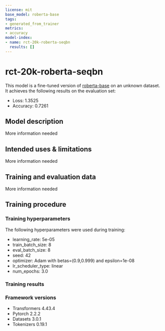 ```yaml
---
license: mit
base_model: roberta-base
tags:
- generated_from_trainer
metrics:
- accuracy
model-index:
- name: rct-20k-roberta-seqbn
  results: []
---
```


<!-- This model card has been generated automatically according to the information the Trainer had access to. You
should probably proofread and complete it, then remove this comment. -->

# rct-20k-roberta-seqbn

This model is a fine-tuned version of [roberta-base](https://huggingface.co/roberta-base) on an unknown dataset.
It achieves the following results on the evaluation set:
- Loss: 1.3525
- Accuracy: 0.7261

## Model description

More information needed

## Intended uses & limitations

More information needed

## Training and evaluation data

More information needed

## Training procedure

### Training hyperparameters

The following hyperparameters were used during training:
- learning_rate: 5e-05
- train_batch_size: 8
- eval_batch_size: 8
- seed: 42
- optimizer: Adam with betas=(0.9,0.999) and epsilon=1e-08
- lr_scheduler_type: linear
- num_epochs: 3.0

### Training results



### Framework versions

- Transformers 4.43.4
- Pytorch 2.2.2
- Datasets 3.0.1
- Tokenizers 0.19.1
